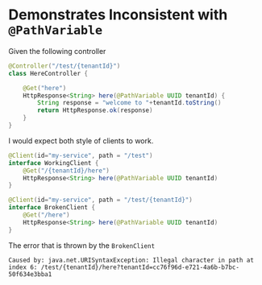 # Demonstrates Inconsistent with `@PathVariable`

Given the following controller
```java
@Controller("/test/{tenantId}")
class HereController {

    @Get("here")
    HttpResponse<String> here(@PathVariable UUID tenantId) {
        String response = "welcome to "+tenantId.toString()
        return HttpResponse.ok(response)
    }
}
```

I would expect both style of clients to work.

```java
@Client(id="my-service", path = "/test")
interface WorkingClient {
    @Get("/{tenantId}/here")
    HttpResponse<String> here(@PathVariable UUID tenantId)
}
```

```java
@Client(id="my-service", path = "/test/{tenantId}")
interface BrokenClient {
    @Get("/here")
    HttpResponse<String> here(@PathVariable UUID tenantId)
}
```

The error that is thrown by the `BrokenClient`

```shell
Caused by: java.net.URISyntaxException: Illegal character in path at index 6: /test/{tenantId}/here?tenantId=cc76f96d-e721-4a6b-b7bc-50f634e3bba1
```
